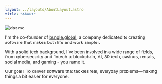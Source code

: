 ```yaml
---
layout: ../layouts/AboutLayout.astro
title: "About"
---
```


<div>
  <img src="/assets/nightspite.jpg" class="sm:w-1/2 rounded-lg ml-0" alt="das me">
</div>

I'm the co-founder of <a href="https://bundle.global">bungle.global</a>, a company dedicated to creating software that makes both life and work simpler.

With a solid tech background, I've been involved in a wide range of fields, from cybersecurity and fintech to blockchain, AI, 3D tech, casinos, rentals, social media, and gaming - you name it.

Our goal? To deliver software that tackles real, everyday problems—making things a bit easier for everyone.

